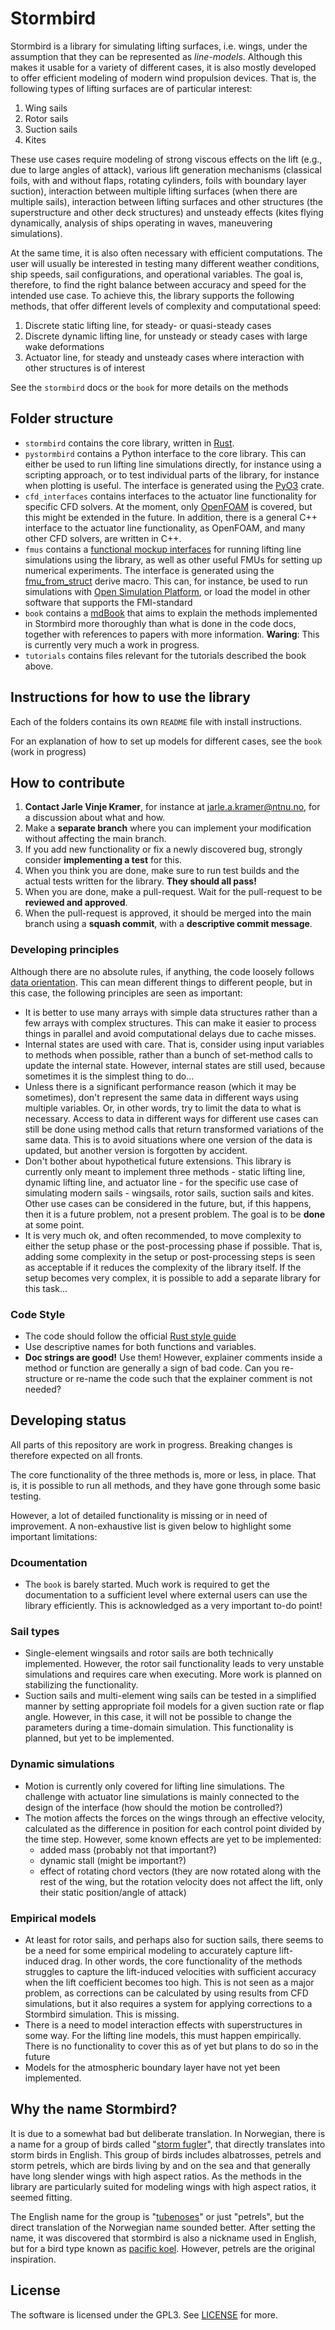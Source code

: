 # Stormbird
Stormbird is a library for simulating lifting surfaces, i.e. wings, under the assumption that they 
can be represented as *line-models*. Although this makes it usable for a variety of different cases, 
it is also mostly developed to offer efficient modeling of modern wind propulsion devices. That is, 
the following types of lifting surfaces are of particular interest:

1) Wing sails
2) Rotor sails
3) Suction sails
4) Kites

These use cases require modeling of strong viscous effects on the lift (e.g., due to large angles of 
attack), various lift generation mechanisms (classical foils, with and without flaps, rotating 
cylinders, foils with boundary layer suction), interaction between multiple lifting surfaces 
(when there are multiple sails), interaction between lifting surfaces and other structures (the 
superstructure and other deck structures) and unsteady effects (kites flying dynamically, analysis 
of ships operating in waves, maneuvering simulations).

At the same time, it is also often necessary with efficient computations. The user will usually be 
interested in testing many different weather conditions, ship speeds, sail configurations, and 
operational variables. The goal is, therefore, to find the right balance between accuracy and speed 
for the intended use case. To achieve this, the library supports the following methods, that offer 
different levels of complexity and computational speed:

 1) Discrete static lifting line, for steady- or quasi-steady cases
 2) Discrete dynamic lifting line, for unsteady or steady cases with large wake deformations
 3) Actuator line, for steady and unsteady cases where interaction with other structures is of 
 interest

See the `stormbird` docs or the `book` for more details on the methods

## Folder structure
- `stormbird` contains the core library, written in [Rust](https://www.rust-lang.org/).
- `pystormbird` contains a Python interface to the core library. This can either be used to run 
lifting line simulations directly, for instance using a scripting approach, or to test individual 
parts of the library, for instance when plotting is useful. The interface is generated using the 
[PyO3](https://pyo3.rs/v0.20.3/) crate.
- `cfd_interfaces` contains interfaces to the actuator line functionality for specific CFD solvers. 
At the moment, only [OpenFOAM](https://www.openfoam.com/) is covered, but this might be extended in 
the future. In addition, there is a general C++ interface to the actuator line functionality, as 
OpenFOAM, and many other CFD solvers, are written in C++.
- `fmus` contains a [functional mockup interfaces](https://fmi-standard.org/) for 
running lifting line simulations using the library, as well as other useful FMUs for setting up 
numerical experiments. The interface is generated using the 
[fmu_from_struct](https://github.com/jarlekramer/fmu_from_struct)
derive macro. This can, for instance, be used to run simulations with
[Open Simulation Platform](https://opensimulationplatform.com/), or load the model in other software 
that supports the FMI-standard
- `book` contains a [mdBook](https://github.com/rust-lang/mdBook) that aims to explain the methods 
implemented in Stormbird more thoroughly than what is done in the code docs, together with 
references to papers with more information. **Waring**: This is currently very much a work in 
progress.
- `tutorials` contains files relevant for the tutorials described the book above.

## Instructions for how to use the library
Each of the folders contains its own `README` file with install instructions.

For an explanation of how to set up models for different cases, see the `book` (work in progress)

## How to contribute
1) **Contact Jarle Vinje Kramer**, for instance at jarle.a.kramer@ntnu.no, for a discussion about 
what and how. 
2) Make a **separate branch** where you can implement your modification without affecting the main 
branch. 
3) If you add new functionality or fix a newly discovered bug, strongly consider **implementing a 
test** for this. 
4) When you think you are done, make sure to run test builds and the actual tests written for the 
library. **They should all pass!**
5) When you are done, make a pull-request. Wait for the pull-request to be **reviewed and approved**.
6) When the pull-request is approved, it should be merged into the main branch using a **squash 
commit**, with a **descriptive commit message**.

### Developing principles
Although there are no absolute rules, if anything, the code loosely follows
[data orientation](https://en.wikipedia.org/wiki/Data-oriented_design). This can mean different 
things to different people, but in this case, the following principles are seen as important:

- It is better to use many arrays with simple data structures rather than a few arrays with complex 
structures. This can make it easier to process things in parallel and avoid computational delays
due to cache misses.
- Internal states are used with care. That is, consider using input variables to methods when 
possible, rather than a bunch of set-method calls to update the internal state. However, internal 
states are still used, because sometimes it is the simplest thing to do...
- Unless there is a significant performance reason (which it may be sometimes), don't represent the 
same data in different ways using multiple variables. Or, in other words, try to limit the data to 
what is necessary. Access to data in different ways for different use cases can still be 
done using method calls that return transformed variations of the same data. This is to avoid 
situations where one version of the data is updated, but another version is forgotten by accident.
- Don't bother about hypothetical future extensions. This library is currently only meant to 
implement three methods - static lifting line, dynamic lifting line, and actuator line - for the 
specific use case of simulating modern sails - wingsails, rotor sails, suction sails and kites. 
Other use cases can be considered in the future, but, if this happens, then it is a future problem, 
not a present problem. The goal is to be **done** at some point. 
- It is very much ok, and often recommended, to move complexity to either the setup phase or the 
post-processing phase if possible. That is, adding some complexity in the setup or post-processing 
steps is seen as acceptable if it reduces the complexity of the library itself. If the setup becomes
very complex, it is possible to add a separate library for this task...

### Code Style
- The code should follow the official [Rust style guide](https://doc.rust-lang.org/nightly/style-guide/)
- Use descriptive names for both functions and variables.
- **Doc strings are good!** Use them! However, explainer comments inside a method or function are 
generally a sign of bad code. Can you re-structure or re-name the code such that the explainer 
comment is not needed?

## Developing status
All parts of this repository are work in progress. Breaking changes is therefore expected on all 
fronts.

The core functionality of the three methods is, more or less, in place. That is, it is possible to 
run all methods, and they have gone through some basic testing. 

However, a lot of detailed functionality is missing or in need of improvement. A non-exhaustive 
list is given below to highlight some important limitations:

### Dcoumentation
- The `book` is barely started. Much work is required to get the documentation to a sufficient level
where external users can use the library efficiently. This is acknowledged as a very important 
to-do point!

### Sail types
- Single-element wingsails and rotor sails are both technically implemented. However, the rotor sail 
functionality leads to very unstable simulations and requires care when executing. More work is 
planned on stabilizing the functionality. 
- Suction sails and multi-element wing sails can be tested in a simplified manner by setting 
appropriate foil models for a given suction rate or flap angle. However, in this case, it will not 
be possible to change the parameters during a time-domain simulation. This functionality is planned,
but yet to be implemented.

### Dynamic simulations
- Motion is currently only covered for lifting line simulations. The challenge with actuator line
simulations is mainly connected to the design of the interface (how should the motion be controlled?)
- The motion affects the forces on the wings through an effective velocity, calculated as the 
difference in position for each control point divided by the time step. However, some known effects 
are yet to be implemented:
    - added mass (probably not that important?)
    - dynamic stall (might be important?)
    - effect of rotating chord vectors (they are now rotated along with the rest of the wing, but 
    the rotation velocity does not affect the lift, only their static position/angle of attack)

### Empirical models
- At least for rotor sails, and perhaps also for suction sails, there seems to be a need for some 
empirical modeling to accurately capture lift-induced drag. In other words, the core functionality of
the methods struggles to capture the lift-induced velocities with sufficient accuracy when the lift
coefficient becomes too high. This is not seen as a major problem, as corrections can be calculated 
by using results from CFD simulations, but it also requires a system for applying corrections to a 
Stormbird simulation. This is missing.
- There is a need to model interaction effects with superstructures in some way. For the lifting 
line models, this must happen empirically. There is no functionality to cover this as of yet but 
plans to do so in the future
- Models for the atmospheric boundary layer have not yet been implemented.

## Why the name Stormbird?
It is due to a somewhat bad but deliberate translation. In Norwegian, there is a name for a group of 
birds called "[storm fugler](https://no.wikipedia.org/wiki/Stormfugler)", that directly translates 
into storm birds in English. This group of birds includes albatrosses, petrels and storm petrels, 
which are birds living by and on the sea and that generally have long slender wings with high aspect 
ratios. As the methods in the library are particularly suited for modeling wings with high aspect 
ratios, it seemed fitting.

The English name for the group is "[tubenoses](https://en.wikipedia.org/wiki/Procellariiformes)" or 
just "petrels", but the direct translation of the Norwegian name sounded better. After setting the 
name, it was discovered that stormbird is also a nickname used in English, but for a bird type known 
as [pacific koel](https://en.wikipedia.org/wiki/Pacific_koel). However, petrels are the original 
inspiration.

## License
The software is licensed under the GPL3. See [LICENSE](LICENSE) for more.

